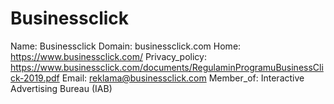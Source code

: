 
# Businessclick

Name: Businessclick
Domain: businessclick.com
Home: https://www.businessclick.com/
Privacy_policy: https://www.businessclick.com/documents/RegulaminProgramuBusinessClick-2019.pdf
Email: reklama@businessclick.com
Member_of: Interactive Advertising Bureau (IAB)
